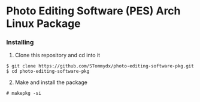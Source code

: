 # Photo Editing Software (PES) Arch Linux Package
### Installing

1. Clone this repository and cd into it
```
$ git clone https://github.com/STommydx/photo-editing-software-pkg.git
$ cd photo-editing-software-pkg
```

2. Make and install the package
```
# makepkg -si
```
